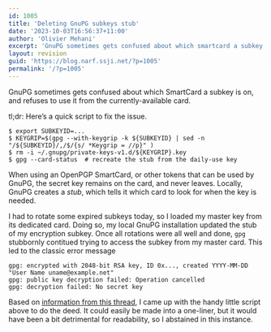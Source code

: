 ```yaml
---
id: 1005
title: 'Deleting GnuPG subkeys stub'
date: '2023-10-03T16:56:37+11:00'
author: 'Olivier Mehani'
excerpt: 'GnuPG sometimes gets confused about which smartcard a subkey is on, and refuses to use it from the currently-available card. Here''s a quick script to fix the issue.'
layout: revision
guid: 'https://blog.narf.ssji.net/?p=1005'
permalink: '/?p=1005'
---
```


GnuPG sometimes gets confused about which SmartCard a subkey is on, and refuses to use it from the currently-available card.

tl;dr: Here’s a quick script to fix the issue.

```
$ export SUBKEYID=...
$ KEYGRIP=$(gpg --with-keygrip -k ${SUBKEYID} | sed -n "/${SUBKEYID}/,/$/{s/ *Keygrip = //p}" )
$ rm -i ~/.gnupg/private-keys-v1.d/${KEYGRIP}.key
$ gpg --card-status  # recreate the stub from the daily-use key
```

When using an OpenPGP SmartCard, or other tokens that can be used by GnuPG, the secret key remains on the card, and never leaves. Locally, GnuPG creates a *stub*, which tells it which card to look for when the key is needed.

I had to rotate some expired subkeys today, so I loaded my master key from its dedicated card. Doing so, my local GnuPG installation updated the stub of my encryption subkey. Once all rotations were all well and done, `gpg` stubbornly contitued trying to access the subkey from my master card. This led to the classic error message

```
gpg: encrypted with 2048-bit RSA key, ID 0x..., created YYYY-MM-DD
"User Name uname@example.net"
gpg: public key decryption failed: Operation cancelled
gpg: decryption failed: No secret key
```

Based on [information from this thread](https://gnupg-users.gnupg.narkive.com/gSBmiYJu/deleting-a-smart-card-secret-key-stub-from-the-secret-keyring), I came up with the handy little script above to do the deed. It could easily be made into a one-liner, but it would have been a bit detrimental for readability, so I abstained in this instance.